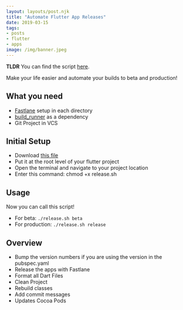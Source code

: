 ```yaml
---
layout: layouts/post.njk
title: "Automate Flutter App Releases"
date: 2019-03-15
tags:
- posts
- flutter
- apps
image: /img/banner.jpeg
---
```


**TLDR** You can find the script [here](https://gist.github.com/rodydavis/774b36e32d7efa882cca8dd16da6e74c).

<script src="https://gist.github.com/rodydavis/774b36e32d7efa882cca8dd16da6e74c.js"></script>

Make your life easier and automate your builds to beta and production!

## What you need

- [Fastlane](https://fastlane.tools/) setup in each directory
- [build_runner](https://pub.dartlang.org/packages/build_runner) as a dependency
- Git Project in VCS

## Initial Setup

- Download [this file](https://gist.github.com/rodydavis/774b36e32d7efa882cca8dd16da6e74c)
- Put it at the root level of your flutter project
- Open the terminal and navigate to your project location
- Enter this command: chmod +x release.sh

## Usage

Now you can call this script!

- For beta: `./release.sh beta`
- For production: `./release.sh release`

## Overview

- Bump the version numbers if you are using the version in the pubspec.yaml
- Release the apps with Fastlane
- Format all Dart Files
- Clean Project
- Rebuild classes
- Add commit messages
- Updates Cocoa Pods
